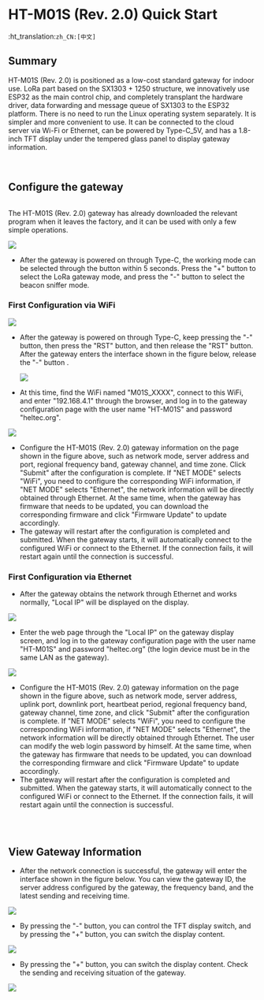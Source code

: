 # HT-M01S (Rev. 2.0) Quick Start

:ht_translation:`zh_CN:[中文]`

## Summary

HT-M01S (Rev. 2.0) is positioned as a low-cost standard gateway for indoor use. LoRa part based on the SX1303 + 1250 structure,  we innovatively use ESP32 as the main control chip, and completely transplant the hardware driver, data forwarding and message queue of SX1303 to the ESP32 platform. There is no need to run the Linux operating system separately. It is simpler and more convenient to use. It can be connected to the cloud server via Wi-Fi or Ethernet, can be powered by Type-C_5V, and has a 1.8-inch TFT display under the tempered glass panel to display gateway information.

&nbsp;

## Configure the gateway

```Tip:: If your gateway ID is occupied, in order to avoid occupying other gateway IDs when modifying the gateway ID, please modify the "FFFF" part in the middle, thank you!

```

The HT-M01S (Rev. 2.0) gateway has already downloaded the relevant program when it leaves the factory, and it can be used with only a few simple operations.

![](img/quick_start/01.png)



- After the gateway is powered on through Type-C, the working mode can be selected through the button within 5 seconds. Press the "+" button to select the LoRa gateway mode, and press the "-" button to select the beacon sniffer mode.

### First Configuration via WiFi

![](img/quick_start/02.png)

- After the gateway is powered on through Type-C, keep pressing the "-" button, then press the "RST" button, and then release the "RST" button. After the gateway enters the interface shown in the figure below, release the "-" button .

  ![](img/quick_start/03.png)

- At this time, find the WiFi named "M01S_XXXX", connect to this WiFi, and enter "192.168.4.1" through the browser, and log in to the gateway configuration page with the user name "HT-M01S" and password "heltec.org".

![](img/quick_start/04.png)

- Configure the HT-M01S (Rev. 2.0) gateway information on the page shown in the figure above, such as network mode, server address and port, regional frequency band, gateway channel, and time zone. Click "Submit" after the configuration is complete. If "NET MODE" selects "WiFi", you need to configure the corresponding WiFi information, if "NET MODE" selects "Ethernet", the network information will be directly obtained through Ethernet. At the same time, when the gateway has firmware that needs to be updated, you can download the corresponding firmware and click "Firmware Update" to update accordingly.
- The gateway will restart after the configuration is completed and submitted. When the gateway starts, it will automatically connect to the configured WiFi or connect to the Ethernet. If the connection fails, it will restart again until the connection is successful.

### First Configuration via Ethernet

- After the gateway obtains the network through Ethernet and works normally, "Local IP" will be displayed on the display.

![](img/quick_start/05.png)

- Enter the web page through the "Local IP" on the gateway display screen, and log in to the gateway configuration page with the user name "HT-M01S" and password "heltec.org" (the login device must be in the same LAN as the gateway).

![](img/quick_start/04.png)

- Configure the HT-M01S (Rev. 2.0) gateway information on the page shown in the figure above, such as network mode, server address, uplink port, downlink port, heartbeat period, regional frequency band, gateway channel, time zone, and click "Submit" after the configuration is complete. If "NET MODE" selects "WiFi", you need to configure the corresponding WiFi information, if "NET MODE" selects "Ethernet", the network information will be directly obtained through Ethernet. The user can modify the web login password by himself. At the same time, when the gateway has firmware that needs to be updated, you can download the corresponding firmware and click "Firmware Update" to update accordingly.
- The gateway will restart after the configuration is completed and submitted. When the gateway starts, it will automatically connect to the configured WiFi or connect to the Ethernet. If the connection fails, it will restart again until the connection is successful.

```Tip:: After the gateway is connected to the network through WiFi or Ethernet and works normally, you can directly enter the configuration interface through the "Local IP" on the display (the login device must be in the same LAN as the gateway).

```

&nbsp;

## View Gateway Information

- After the network connection is successful, the gateway will enter the interface shown in the figure below. You can view the gateway ID, the server address configured by the gateway, the frequency band, and the latest sending and receiving time.

![](img/quick_start/06.png)

- By pressing the "-" button, you can control the TFT display switch, and by pressing the "+" button, you can switch the display content.

![](img/quick_start/07.png)

- By pressing the "+" button, you can switch the display content. Check the sending and receiving situation of the gateway.

![](img/quick_start/08.png)